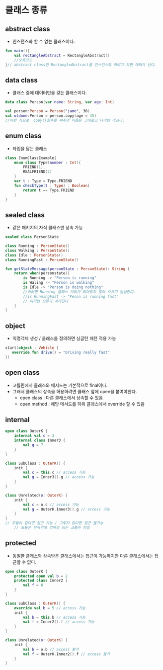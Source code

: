 # 클래스 종류

## abstract class
- 인스턴스화 할 수 없는 클래스이다.
```kt
fun main(){
    val rectangleAbstract = RectangleAbstract()
    //오류코드
}// abstract class인 RectangleAbstract를 인스턴스화 하려고 하면 에러가 난다.
```

## data class
- 클래스 중에 데이터만을 갖는 클래스이다.
```kt
data class Person(var name: String, var age: Int)

val person:Person = Person("jame", 30)
val oldone:Person = person.copy(age = 45)
//이런 식으로  copy()함수를 써주면 이름은 그대로고 나이만 바뀐다.
```

## enum class
- 타입을 담는 클래스 

```kt
class EnumClassExample{
    enum class Type(number : Int){
        FRIEND(1),
        REALFRIEND(2)
    }
    var t : Type = Type.FRIEND 
    fun checkType(t : Type) : Boolean{
        return t == Type.FRIEND
    }
}
```

## sealed class
- 같은 패키지의 자식 클래스만 상속 가능
```kt
sealed class PersonState

class Running : PersonState()
class Walking : PersonState()
class Idle : PersonState()
class RunningFast : PersonState()

fun getStateMessage(personState : PersonState): String {
    return when(personstate){
        is Running -> "Person is running"
        is Waling -> "Person is walking"
        is Idle -> "Person is doing nothing"
        //이러면 Running 클래스 처리가 되어있지 않아 오류가 발생한다.
        //is RunningFast -> "Peson is running fast"
        // 이러면 오류가 사라진다
    }
}
```
## object
 - 익명객체 생성 / 클래스를 정의하면 싱글턴 패턴 적용 가능
 ```kt
 start(object : Vehicle {
    override fun drive() = "Driving really fast"
})
```

## open class
- 코틀린에서 클래스와 메서드는 기본적으로 final이다.
- 그래서 클래스의 상속을 허용하려면 클래스 앞에 open을 붙여야한다.
    - open class : 다른 클래스에서 상속할 수 있음
    - open method : 해당 메서드를 하위 클래스에서 override 할 수 있음
    
## internal 

```kt
open class OuterK {
    internal val c = 3
    internal class Inner3 {
        val g = 7
    }
}

class SubClass : OuterK() {
    init {
        val c = this.c // access 가능
        val g = Inner3().g // access 가능
    }
}

class Unrelated(o: OuterK) {
    init {
        val c = o.c // access 가능
        val g = OuterK.Inner3().g // access 가능
    }
}
// 모듈이 같다면 접근 가능 / 그렇지 않다면 접근 불가능
    // 모듈은 한꺼번에 컴파일 되는 코틀린 파일
```



## protected
- 동일한 클래스와 상속받은 클래스에서는 접근이 가능하지만 다른 클래스에서는 접근할 수 없다.
```kt
open class OuterK {
    protected open val b = 2
    protected class Inner2 {
        val f = 6
    }
}

class SubClass : OuterK() {
    override val b = 5 // access 가능
    init {
        val b = this.b // access 가능
        val f = Inner2().f // access 가능
    }
}

class Unrelated(o: OuterK) {
    init {
        val b = o.b // access 불가
        val f = OuterK.Inner2().f // access 불가
    }
}
```